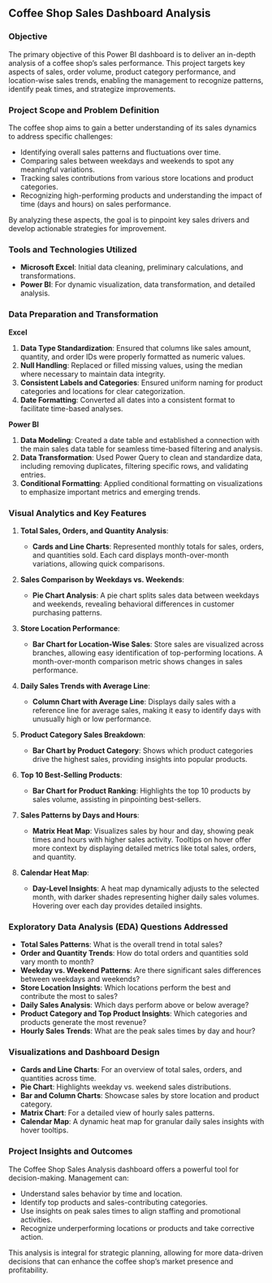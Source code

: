 ## **Coffee Shop Sales Dashboard Analysis**

### **Objective**
The primary objective of this Power BI dashboard is to deliver an in-depth analysis of a coffee shop’s sales performance. This project targets key aspects of sales, order volume, product category performance, and location-wise sales trends, enabling the management to recognize patterns, identify peak times, and strategize improvements.

### **Project Scope and Problem Definition**
The coffee shop aims to gain a better understanding of its sales dynamics to address specific challenges:
- Identifying overall sales patterns and fluctuations over time.
- Comparing sales between weekdays and weekends to spot any meaningful variations.
- Tracking sales contributions from various store locations and product categories.
- Recognizing high-performing products and understanding the impact of time (days and hours) on sales performance.

By analyzing these aspects, the goal is to pinpoint key sales drivers and develop actionable strategies for improvement.

### **Tools and Technologies Utilized**
- **Microsoft Excel**: Initial data cleaning, preliminary calculations, and transformations.
- **Power BI**: For dynamic visualization, data transformation, and detailed analysis.

### **Data Preparation and Transformation**

**Excel**
1. **Data Type Standardization**: Ensured that columns like sales amount, quantity, and order IDs were properly formatted as numeric values.
2. **Null Handling**: Replaced or filled missing values, using the median where necessary to maintain data integrity.
3. **Consistent Labels and Categories**: Ensured uniform naming for product categories and locations for clear categorization.
4. **Date Formatting**: Converted all dates into a consistent format to facilitate time-based analyses.

**Power BI**
1. **Data Modeling**: Created a date table and established a connection with the main sales data table for seamless time-based filtering and analysis.
2. **Data Transformation**: Used Power Query to clean and standardize data, including removing duplicates, filtering specific rows, and validating entries.
3. **Conditional Formatting**: Applied conditional formatting on visualizations to emphasize important metrics and emerging trends.

### **Visual Analytics and Key Features**

1. **Total Sales, Orders, and Quantity Analysis**:
   - **Cards and Line Charts**: Represented monthly totals for sales, orders, and quantities sold. Each card displays month-over-month variations, allowing quick comparisons.

2. **Sales Comparison by Weekdays vs. Weekends**:
   - **Pie Chart Analysis**: A pie chart splits sales data between weekdays and weekends, revealing behavioral differences in customer purchasing patterns.

3. **Store Location Performance**:
   - **Bar Chart for Location-Wise Sales**: Store sales are visualized across branches, allowing easy identification of top-performing locations. A month-over-month comparison metric shows changes in sales performance.

4. **Daily Sales Trends with Average Line**:
   - **Column Chart with Average Line**: Displays daily sales with a reference line for average sales, making it easy to identify days with unusually high or low performance.

5. **Product Category Sales Breakdown**:
   - **Bar Chart by Product Category**: Shows which product categories drive the highest sales, providing insights into popular products.

6. **Top 10 Best-Selling Products**:
   - **Bar Chart for Product Ranking**: Highlights the top 10 products by sales volume, assisting in pinpointing best-sellers.

7. **Sales Patterns by Days and Hours**:
   - **Matrix Heat Map**: Visualizes sales by hour and day, showing peak times and hours with higher sales activity. Tooltips on hover offer more context by displaying detailed metrics like total sales, orders, and quantity.

8. **Calendar Heat Map**:
   - **Day-Level Insights**: A heat map dynamically adjusts to the selected month, with darker shades representing higher daily sales volumes. Hovering over each day provides detailed insights.

### **Exploratory Data Analysis (EDA) Questions Addressed**
- **Total Sales Patterns**: What is the overall trend in total sales?
- **Order and Quantity Trends**: How do total orders and quantities sold vary month to month?
- **Weekday vs. Weekend Patterns**: Are there significant sales differences between weekdays and weekends?
- **Store Location Insights**: Which locations perform the best and contribute the most to sales?
- **Daily Sales Analysis**: Which days perform above or below average?
- **Product Category and Top Product Insights**: Which categories and products generate the most revenue?
- **Hourly Sales Trends**: What are the peak sales times by day and hour?

### **Visualizations and Dashboard Design**

- **Cards and Line Charts**: For an overview of total sales, orders, and quantities across time.
- **Pie Chart**: Highlights weekday vs. weekend sales distributions.
- **Bar and Column Charts**: Showcase sales by store location and product category.
- **Matrix Chart**: For a detailed view of hourly sales patterns.
- **Calendar Map**: A dynamic heat map for granular daily sales insights with hover tooltips.

### **Project Insights and Outcomes**
The Coffee Shop Sales Analysis dashboard offers a powerful tool for decision-making. Management can:
- Understand sales behavior by time and location.
- Identify top products and sales-contributing categories.
- Use insights on peak sales times to align staffing and promotional activities.
- Recognize underperforming locations or products and take corrective action.

This analysis is integral for strategic planning, allowing for more data-driven decisions that can enhance the coffee shop’s market presence and profitability.
